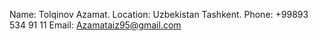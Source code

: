 Name: Tolqinov Azamat.
Location: Uzbekistan Tashkent.
Phone: +99893 534 91 11
Email: Azamataiz95@gmail.com
